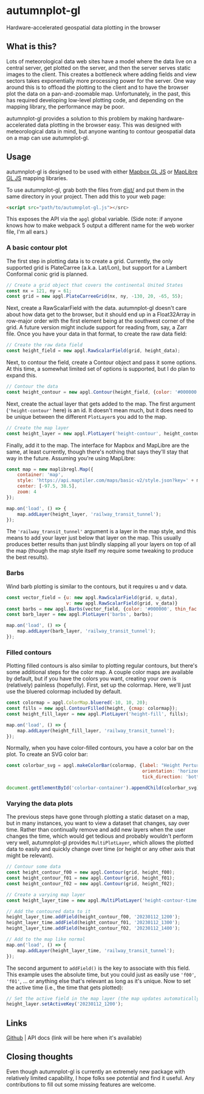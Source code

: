 # autumnplot-gl
Hardware-accelerated geospatial data plotting in the browser

## What is this?
Lots of meteorological data web sites have a model where the data live on a central server, get plotted on the server, and then the server serves static images to the client. This creates a bottleneck where adding fields and view sectors takes exponentially more processing power for the server. One way around this is to offload the plotting to the client and to have the browser plot the data on a pan-and-zoomable map. Unfortunately, in the past, this has required developing low-level plotting code, and depending on the mapping library, the performance may be poor.

autumnplot-gl provides a solution to this problem by making hardware-accelerated data plotting in the browser easy. This was designed with meteorological data in mind, but anyone wanting to contour geospatial data on a map can use autumnplot-gl.

## Usage
autumnplot-gl is designed to be used with either [Mapbox GL JS](https://docs.mapbox.com/mapbox-gl-js/guides/) or [MapLibre GL JS](https://maplibre.org/maplibre-gl-js-docs/) mapping libraries.

To use autumnplot-gl, grab both the files from [dist/](https://github.com/tsupinie/autumnplot-gl/tree/main/dist) and put them in the same directory in your project. Then add this to your web page:

```html
<script src="path/to/autumnplot-gl.js"></src>
```

This exposes the API via the `apgl` global variable. (Side note: if anyone knows how to make webpack 5 output a different name for the web worker file, I'm all ears.)

### A basic contour plot
The first step in plotting data is to create a grid. Currently, the only supported grid is PlateCarree (a.k.a. Lat/Lon), but support for a Lambert Conformal conic grid is planned.

```javascript
// Create a grid object that covers the continental United States
const nx = 121, ny = 61;
const grid = new apgl.PlateCarreeGrid(nx, ny, -130, 20, -65, 55);
```

Next, create a RawScalarField with the data. autumnplot-gl doesn't care about how data get to the browser, but it should end up in a Float32Array in row-major order with the first element being at the southwest corner of the grid. A future version might include support for reading from, say, a Zarr file. Once you have your data in that format, to create the raw data field:

```javascript
// Create the raw data field
const height_field = new apgl.RawScalarField(grid, height_data);
```

Next, to contour the field, create a Contour object and pass it some options. At this time, a somewhat limited set of options is supported, but I do plan to expand this.

```javascript
// Contour the data
const height_contour = new apgl.Contour(height_field, {color: '#000000', interval: 30});
```

Next, create the actual layer that gets added to the map. The first argument (`'height-contour'` here) is an id. It doesn't mean much, but it does need to be unique between the different `PlotLayer`s you add to the map.

```javascript
// Create the map layer
const height_layer = new apgl.PlotLayer('height-contour', height_contour);
```

Finally, add it to the map. The interface for Mapbox and MapLibre are the same, at least currently, though there's nothing that says they'll stay that way in the future. Assuming you're using MapLibre:

```javascript
const map = new maplibregl.Map({
    container: 'map',
    style: 'https://api.maptiler.com/maps/basic-v2/style.json?key=' + maptiler_api_key,
    center: [-97.5, 38.5],
    zoom: 4
});

map.on('load', () => {
    map.addLayer(height_layer, 'railway_transit_tunnel');
});
```

The `'railway_transit_tunnel'` argument is a layer in the map style, and this means to add your layer just below that layer on the map. This usually produces better results than just blindly slapping all your layers on top of all the map (though the map style itself my require some tweaking to produce the best results).

### Barbs

Wind barb plotting is similar to the contours, but it requires u and v data.

```javascript
const vector_field = {u: new apgl.RawScalarField(grid, u_data), 
                      v: new apgl.RawScalarField(grid, v_data)}
const barbs = new apgl.Barbs(vector_field, {color: '#000000', thin_fac: 16});
const barb_layer = new apgl.PlotLayer('barbs', barbs);

map.on('load', () => {
    map.addLayer(barb_layer, 'railway_transit_tunnel');
});
```

### Filled contours

Plotting filled contours is also similar to plotting regular contours, but there's some additional steps for the color map. A couple color maps are available by default, but if you have the colors you want, creating your own is (relatively) painless (hopefully). First, set up the colormap. Here, we'll just use the bluered colormap included by default.

```javascript
const colormap = apgl.ColorMap.bluered(-10, 10, 20);
const fills = new apgl.ContourFilled(height, {cmap: colormap});
const height_fill_layer = new apgl.PlotLayer('height-fill', fills);

map.on('load', () => {
    map.addLayer(height_fill_layer, 'railway_transit_tunnel');
});
```

Normally, when you have color-filled contours, you have a color bar on the plot. To create an SVG color bar:

```javascript
const colorbar_svg = apgl.makeColorBar(colormap, {label: "Height Perturbation (m)", 
                                                  orientation: 'horizontal', 
                                                  tick_direction: 'bottom'});

document.getElementById('colorbar-container').appendChild(colorbar_svg);
```

### Varying the data plots
The previous steps have gone through plotting a static dataset on a map, but in many instances, you want to view a dataset that changes, say over time. Rather than continually remove and add new layers when the user changes the time, which would get tedious and probably wouldn't perform very well, autumnplot-gl provides `MultiPlotLayer`, which allows the plotted data to easily and quickly change over time (or height or any other axis that might be relevant).

```javascript
// Contour some data
const height_contour_f00 = new apgl.Contour(grid, height_f00);
const height_contour_f01 = new apgl.Contour(grid, height_f01);
const height_contour_f02 = new apgl.Contour(grid, height_f02);

// Create a varying map layer
const height_layer_time = new apgl.MultiPlotLayer('height-contour-time');

// Add the contoured data to it
height_layer_time.addField(height_contour_f00, '20230112_1200');
height_layer_time.addField(height_contour_f01, '20230112_1300');
height_layer_time.addField(height_contour_f02, '20230112_1400');

// Add to the map like normal
map.on('load', () => {
    map.addLayer(height_layer_time, 'railway_transit_tunnel');
});
```

The second argument to `addField()` is the key to associate with this field. This example uses the absolute time, but you could just as easily use `'f00'`, `'f01'`, ... or anything else that's relevant as long as it's unique. Now to set the active time (i.e., the time that gets plotted):

```javascript
// Set the active field in the map layer (the map updates automatically)
height_layer.setActiveKey('20230112_1200');
```

## Links
[Github](https://github.com/tsupinie/autumnplot-gl) | API docs (link will be here when it's available)

## Closing thoughts
Even though autumnplot-gl is currently an extremely new package with relatively limited capability, I hope folks see potential and find it useful. Any contributions to fill out some missing features are welcome.
